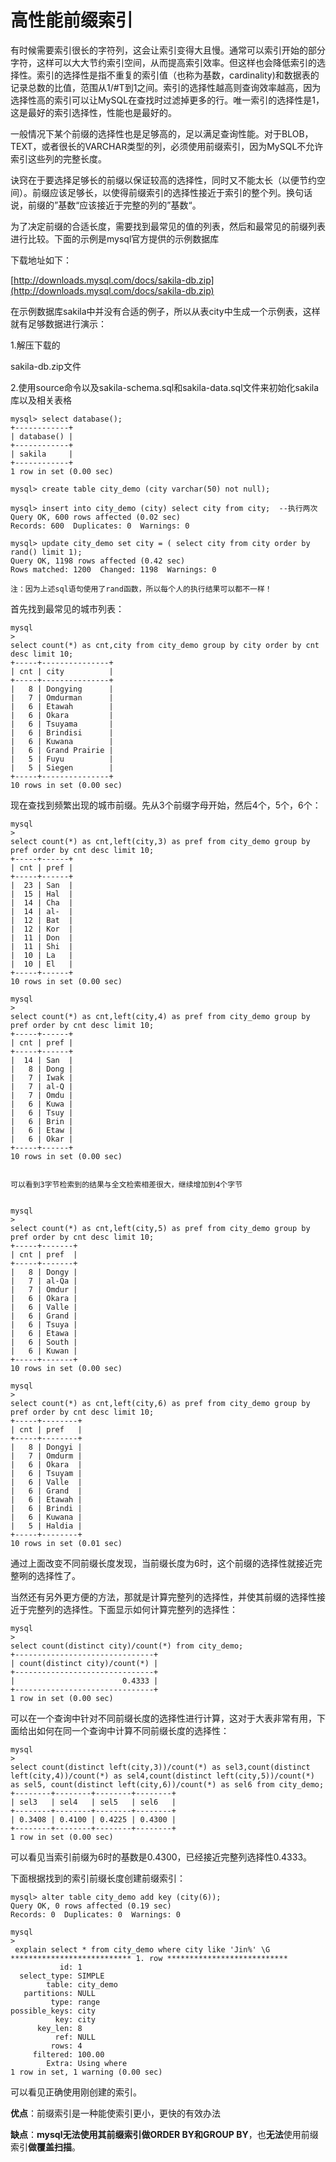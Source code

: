 # 高性能前缀索引

有时候需要索引很长的字符列，这会让索引变得大且慢。通常可以索引开始的部分字符，这样可以大大节约索引空间，从而提高索引效率。但这样也会降低索引的选择性。索引的选择性是指不重复的索引值（也称为基数，cardinality\)和数据表的记录总数的比值，范围从1/\#T到1之间。索引的选择性越高则查询效率越高，因为选择性高的索引可以让MySQL在查找时过滤掉更多的行。唯一索引的选择性是1，这是最好的索引选择性，性能也是最好的。

一般情况下某个前缀的选择性也是足够高的，足以满足查询性能。对于BLOB，TEXT，或者很长的VARCHAR类型的列，必须使用前缀索引，因为MySQL不允许索引这些列的完整长度。

诀窍在于要选择足够长的前缀以保证较高的选择性，同时又不能太长（以便节约空间）。前缀应该足够长，以使得前缀索引的选择性接近于索引的整个列。换句话说，前缀的”基数“应该接近于完整的列的”基数“。

为了决定前缀的合适长度，需要找到最常见的值的列表，然后和最常见的前缀列表进行比较。下面的示例是mysql官方提供的示例数据库

下载地址如下：

[http://downloads.mysql.com/docs/sakila-db.zip](http://downloads.mysql.com/docs/sakila-db.zip)

在示例数据库sakila中并没有合适的例子，所以从表city中生成一个示例表，这样就有足够数据进行演示：

1.解压下载的

sakila-db.zip文件

2.使用source命令以及sakila-schema.sql和sakila-data.sql文件来初始化sakila库以及相关表格

```text
mysql> select database();                                                           
+------------+
| database() |
+------------+
| sakila     |
+------------+
1 row in set (0.00 sec)

mysql> create table city_demo (city varchar(50) not null);                          

mysql> insert into city_demo (city) select city from city;  --执行两次
Query OK, 600 rows affected (0.02 sec)
Records: 600  Duplicates: 0  Warnings: 0

mysql> update city_demo set city = ( select city from city order by rand() limit 1);
Query OK, 1198 rows affected (0.42 sec)
Rows matched: 1200  Changed: 1198  Warnings: 0

注：因为上述sql语句使用了rand函数，所以每个人的执行结果可以都不一样！
```

首先找到最常见的城市列表：

```text
mysql
>
select count(*) as cnt,city from city_demo group by city order by cnt desc limit 10;
+-----+---------------+
| cnt | city          |
+-----+---------------+
|   8 | Dongying      |
|   7 | Omdurman      |
|   6 | Etawah        |
|   6 | Okara         |
|   6 | Tsuyama       |
|   6 | Brindisi      |
|   6 | Kuwana        |
|   6 | Grand Prairie |
|   5 | Fuyu          |
|   5 | Siegen        |
+-----+---------------+
10 rows in set (0.00 sec)
```

现在查找到频繁出现的城市前缀。先从3个前缀字母开始，然后4个，5个，6个：

```text
mysql
>
select count(*) as cnt,left(city,3) as pref from city_demo group by pref order by cnt desc limit 10;
+-----+------+
| cnt | pref |
+-----+------+
|  23 | San  |
|  15 | Hal  |
|  14 | Cha  |
|  14 | al-  |
|  12 | Bat  |
|  12 | Kor  |
|  11 | Don  |
|  11 | Shi  |
|  10 | La   |
|  10 | El   |
+-----+------+
10 rows in set (0.00 sec)
```

```text
mysql
>
select count(*) as cnt,left(city,4) as pref from city_demo group by pref order by cnt desc limit 10;
+-----+------+
| cnt | pref |
+-----+------+
|  14 | San  |
|   8 | Dong |
|   7 | Iwak |
|   7 | al-Q |
|   7 | Omdu |
|   6 | Kuwa |
|   6 | Tsuy |
|   6 | Brin |
|   6 | Etaw |
|   6 | Okar |
+-----+------+
10 rows in set (0.00 sec)


可以看到3字节检索到的结果与全文检索相差很大，继续增加到4个字节


mysql
>
select count(*) as cnt,left(city,5) as pref from city_demo group by pref order by cnt desc limit 10;
+-----+-------+
| cnt | pref  |
+-----+-------+
|   8 | Dongy |
|   7 | al-Qa |
|   7 | Omdur |
|   6 | Okara |
|   6 | Valle |
|   6 | Grand |
|   6 | Tsuya |
|   6 | Etawa |
|   6 | South |
|   6 | Kuwan |
+-----+-------+
10 rows in set (0.00 sec)
```

```text
mysql
>
select count(*) as cnt,left(city,6) as pref from city_demo group by pref order by cnt desc limit 10;
+-----+--------+
| cnt | pref   |
+-----+--------+
|   8 | Dongyi |
|   7 | Omdurm |
|   6 | Okara  |
|   6 | Tsuyam |
|   6 | Valle  |
|   6 | Grand  |
|   6 | Etawah |
|   6 | Brindi |
|   6 | Kuwana |
|   5 | Haldia |
+-----+--------+
10 rows in set (0.01 sec)
```

通过上面改变不同前缀长度发现，当前缀长度为6时，这个前缀的选择性就接近完整咧的选择性了。

当然还有另外更方便的方法，那就是计算完整列的选择性，并使其前缀的选择性接近于完整列的选择性。下面显示如何计算完整列的选择性：

```text
mysql
>
select count(distinct city)/count(*) from city_demo;
+-------------------------------+
| count(distinct city)/count(*) |
+-------------------------------+
|                        0.4333 |
+-------------------------------+
1 row in set (0.00 sec)
```

可以在一个查询中针对不同前缀长度的选择性进行计算，这对于大表非常有用，下面给出如何在同一个查询中计算不同前缀长度的选择性：

```text
mysql
>
select count(distinct left(city,3))/count(*) as sel3,count(distinct left(city,4))/count(*) as sel4,count(distinct left(city,5))/count(*) as sel5, count(distinct left(city,6))/count(*) as sel6 from city_demo;  
+--------+--------+--------+--------+
| sel3   | sel4   | sel5   | sel6   |
+--------+--------+--------+--------+
| 0.3408 | 0.4100 | 0.4225 | 0.4300 |
+--------+--------+--------+--------+
1 row in set (0.00 sec)
```

可以看见当索引前缀为6时的基数是0.4300，已经接近完整列选择性0.4333。

下面根据找到的索引前缀长度创建前缀索引：

```text
mysql> alter table city_demo add key (city(6));
Query OK, 0 rows affected (0.19 sec)
Records: 0  Duplicates: 0  Warnings: 0
```

```text
mysql
>
 explain select * from city_demo where city like 'Jin%' \G
*************************** 1. row ***************************
           id: 1
  select_type: SIMPLE
        table: city_demo
   partitions: NULL
         type: range
possible_keys: city
          key: city
      key_len: 8
          ref: NULL
         rows: 4
     filtered: 100.00
        Extra: Using where
1 row in set, 1 warning (0.00 sec)
```

可以看见正确使用刚创建的索引。

**优点**：前缀索引是一种能使索引更小，更快的有效办法

**缺点**：**mysql无法使用其前缀索引做ORDER BY和GROUP BY**，也**无法**使用前缀索引**做覆盖扫描**。

